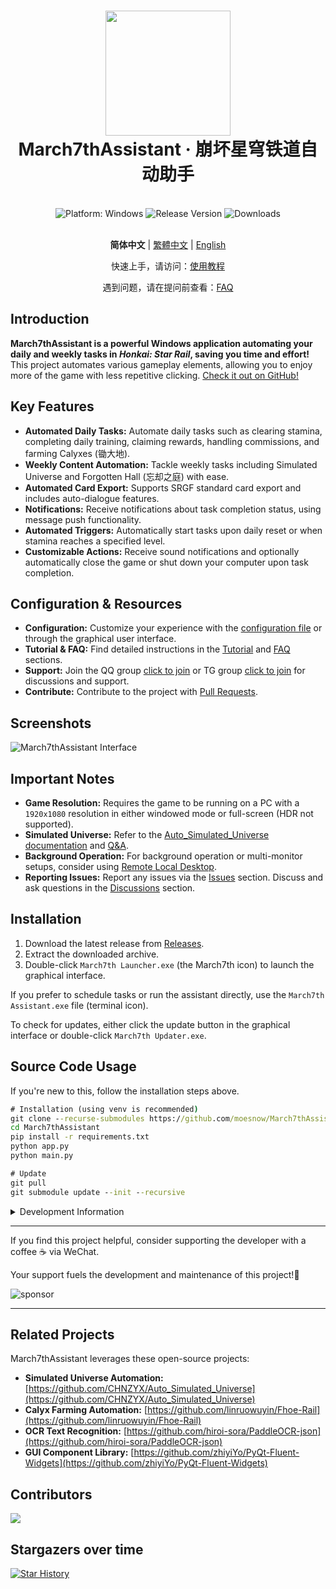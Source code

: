 <div align="center">
  <h1 align="center">
    <img src="./assets/screenshot/March7th.png" width="200">
    <br/>
    March7thAssistant · 崩坏星穹铁道自动助手
  </h1>
</div>

<br/>

<div align="center">
  <img alt="Platform: Windows" src="https://img.shields.io/badge/platform-Windows-blue?style=flat-square&color=4096d8" />
  <img alt="Release Version" src="https://img.shields.io/github/v/release/moesnow/March7thAssistant?style=flat-square&color=f18cb9" />
  <img alt="Downloads" src="https://img.shields.io/github/downloads/moesnow/March7thAssistant/total?style=flat-square&color=4096d8" />
</div>

<br/>

<div align="center">

**简体中文** | [繁體中文](./README_TW.md) | [English](./README_EN.md)

快速上手，请访问：[使用教程](https://m7a.top/#/assets/docs/Tutorial)

遇到问题，请在提问前查看：[FAQ](https://m7a.top/#/assets/docs/FAQ)

</div>

## Introduction

**March7thAssistant is a powerful Windows application automating your daily and weekly tasks in *Honkai: Star Rail*, saving you time and effort!**  This project automates various gameplay elements, allowing you to enjoy more of the game with less repetitive clicking.  [Check it out on GitHub!](https://github.com/moesnow/March7thAssistant)

## Key Features

*   **Automated Daily Tasks:** Automate daily tasks such as clearing stamina, completing daily training, claiming rewards, handling commissions, and farming Calyxes (锄大地).
*   **Weekly Content Automation:**  Tackle weekly tasks including Simulated Universe and Forgotten Hall (忘却之庭) with ease.
*   **Automated Card Export:** Supports SRGF standard card export and includes auto-dialogue features.
*   **Notifications:** Receive notifications about task completion status, using message push functionality.
*   **Automated Triggers:**  Automatically start tasks upon daily reset or when stamina reaches a specified level.
*   **Customizable Actions:** Receive sound notifications and optionally automatically close the game or shut down your computer upon task completion.

##  Configuration & Resources

*   **Configuration:**  Customize your experience with the [configuration file](assets/config/config.example.yaml) or through the graphical user interface.
*   **Tutorial & FAQ:** Find detailed instructions in the [Tutorial](https://m7a.top/#/assets/docs/Tutorial) and [FAQ](https://m7a.top/#/assets/docs/FAQ) sections.
*   **Support:**  Join the QQ group [click to join](https://qm.qq.com/q/LpfAkDPlWa) or TG group [click to join](https://t.me/+ZgH5zpvFS8o0NGI1) for discussions and support.
*   **Contribute:**  Contribute to the project with [Pull Requests](https://github.com/moesnow/March7thAssistant/pulls).

## Screenshots

![March7thAssistant Interface](assets/screenshot/README.png)

## Important Notes

*   **Game Resolution:** Requires the game to be running on a PC with a `1920x1080` resolution in either windowed mode or full-screen (HDR not supported).
*   **Simulated Universe:** Refer to the [Auto_Simulated_Universe documentation](https://github.com/Night-stars-1/Auto_Simulated_Universe_Docs/blob/docs/docs/guide/index.md) and [Q&A](https://github.com/Night-stars-1/Auto_Simulated_Universe_Docs/blob/docs/docs/guide/qa.md).
*   **Background Operation:** For background operation or multi-monitor setups, consider using [Remote Local Desktop](https://m7a.top/#/assets/docs/Background).
*   **Reporting Issues:**  Report any issues via the [Issues](https://github.com/moesnow/March7thAssistant/issues) section.  Discuss and ask questions in the [Discussions](https://github.com/moesnow/March7thAssistant/discussions) section.

## Installation

1.  Download the latest release from [Releases](https://github.com/moesnow/March7thAssistant/releases/latest).
2.  Extract the downloaded archive.
3.  Double-click `March7th Launcher.exe` (the March7th icon) to launch the graphical interface.

If you prefer to schedule tasks or run the assistant directly, use the `March7th Assistant.exe` file (terminal icon).

To check for updates, either click the update button in the graphical interface or double-click `March7th Updater.exe`.

## Source Code Usage

If you're new to this, follow the installation steps above.

```cmd
# Installation (using venv is recommended)
git clone --recurse-submodules https://github.com/moesnow/March7thAssistant
cd March7thAssistant
pip install -r requirements.txt
python app.py
python main.py

# Update
git pull
git submodule update --init --recursive
```

<details>
<summary>Development Information</summary>

Capture crop parameters using the screenshot capture function in the assistant's toolbox.

You can pass arguments like fight/universe/forgottenhall to `python main.py`.

</details>

---

If you find this project helpful, consider supporting the developer with a coffee ☕ via WeChat.

Your support fuels the development and maintenance of this project!🚀

![sponsor](assets/app/images/sponsor.jpg)

---

##  Related Projects

March7thAssistant leverages these open-source projects:

*   **Simulated Universe Automation:** [https://github.com/CHNZYX/Auto_Simulated_Universe](https://github.com/CHNZYX/Auto_Simulated_Universe)
*   **Calyx Farming Automation:** [https://github.com/linruowuyin/Fhoe-Rail](https://github.com/linruowuyin/Fhoe-Rail)
*   **OCR Text Recognition:** [https://github.com/hiroi-sora/PaddleOCR-json](https://github.com/hiroi-sora/PaddleOCR-json)
*   **GUI Component Library:** [https://github.com/zhiyiYo/PyQt-Fluent-Widgets](https://github.com/zhiyiYo/PyQt-Fluent-Widgets)

## Contributors
<a href="https://github.com/moesnow/March7thAssistant/graphs/contributors">

  <img src="https://contrib.rocks/image?repo=moesnow/March7thAssistant" />

</a>

## Stargazers over time

[![Star History](https://starchart.cc/moesnow/March7thAssistant.svg?variant=adaptive)](https://starchart.cc/moesnow/March7thAssistant)